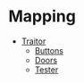 # Mapping

* [Traitor](traitor/)
  * [Buttons](traitor/buttons.md)
  * [Doors](traitor/doors.md)
  * [Tester](traitor/tester.md)




